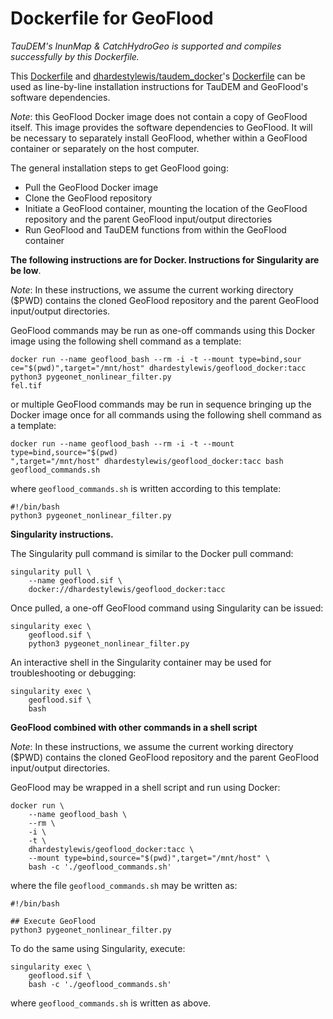 # Dockerfile for GeoFlood

*TauDEM's InunMap & CatchHydroGeo is supported and compiles successfully by this Dockerfile.*

This [Dockerfile](https://github.com/dhardestylewis/geoflood_docker/blob/main/Dockerfile) and [dhardestylewis/taudem_docker](https://github.com/dhardestylewis/taudem_docker)'s [Dockerfile](https://github.com/dhardestylewis/taudem_docker/blob/main/Dockerfile) can be used as line-by-line
installation instructions for TauDEM and GeoFlood's software dependencies.

*Note*: this GeoFlood Docker image does not contain a copy of GeoFlood itself. This image provides
the software dependencies to GeoFlood. It will be necessary to separately install GeoFlood, whether
within a GeoFlood container or separately on the host computer.

The general installation steps to get GeoFlood going:
- Pull the GeoFlood Docker image
- Clone the GeoFlood repository
- Initiate a GeoFlood container, mounting the location of the GeoFlood repository and the parent GeoFlood input/output directories
- Run GeoFlood and TauDEM functions from within the GeoFlood container


**The following instructions are for Docker. Instructions for Singularity are be
low**.

*Note*: In these instructions, we assume the current working directory ($PWD) contains the cloned GeoFlood repository and the parent GeoFlood input/output directories.

GeoFlood commands may be run as one-off commands using this Docker image using the
 following shell command as a template:

```
docker run --name geoflood_bash --rm -i -t --mount type=bind,sour
ce="$(pwd)",target="/mnt/host" dhardestylewis/geoflood_docker:tacc python3 pygeonet_nonlinear_filter.py
fel.tif
```

or multiple GeoFlood commands may be run in sequence bringing up the Docker image 
once for all commands using the following shell command as a template:

```
docker run --name geoflood_bash --rm -i -t --mount type=bind,source="$(pwd)
",target="/mnt/host" dhardestylewis/geoflood_docker:tacc bash geoflood_commands.sh
```

where `geoflood_commands.sh` is written according to this template:

```
#!/bin/bash
python3 pygeonet_nonlinear_filter.py
```


**Singularity instructions.**

The Singularity pull command is similar to the Docker pull command:

```
singularity pull \
    --name geoflood.sif \
    docker://dhardestylewis/geoflood_docker:tacc
```

Once pulled, a one-off GeoFlood command using Singularity can be issued:

```
singularity exec \
    geoflood.sif \
    python3 pygeonet_nonlinear_filter.py
```

An interactive shell in the Singularity container may be used for troubleshooting or debugging:

```
singularity exec \
    geoflood.sif \
    bash
```


**GeoFlood combined with other commands in a shell script**


*Note*: In these instructions, we assume the current working directory ($PWD) contains the cloned GeoFlood repository and the parent GeoFlood input/output directories.

GeoFlood may be wrapped in a shell script and run using Docker:

```
docker run \
    --name geoflood_bash \
    --rm \
    -i \
    -t \
    dhardestylewis/geoflood_docker:tacc \
    --mount type=bind,source="$(pwd)",target="/mnt/host" \
    bash -c './geoflood_commands.sh'
```

where the file `geoflood_commands.sh` may be written as:

```
#!/bin/bash

## Execute GeoFlood
python3 pygeonet_nonlinear_filter.py
```

To do the same using Singularity, execute:

```
singularity exec \
    geoflood.sif \
    bash -c './geoflood_commands.sh'
```    

where `geoflood_commands.sh` is written as above.



